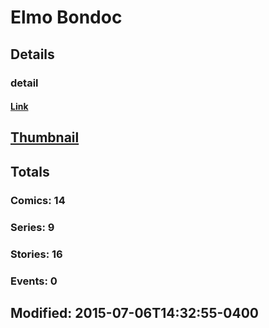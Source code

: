 # Elmo  Bondoc 
## Details
### detail
#### [Link](http://marvel.com/comics/creators/12762/elmo_bondoc?utm_campaign=apiRef&utm_source=225578a89fc76f3d20fbffda5d17a88d)
## [Thumbnail](http://i.annihil.us/u/prod/marvel/i/mg/b/40/image_not_available.jpg)
## Totals
### Comics: 14
### Series: 9
### Stories: 16
### Events: 0
## Modified: 2015-07-06T14:32:55-0400